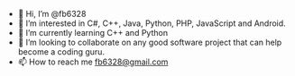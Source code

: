 - 👋 Hi, I’m @fb6328
- 👀 I’m interested in C#, C++, Java, Python, PHP, JavaScript and Android.
- 🌱 I’m currently learning C++ and Python
- 💞️ I’m looking to collaborate on any good software project that can help become a coding guru.
- 📫 How to reach me fb6328@gmail.com

<!---
fb6328/fb6328 is a ✨ special ✨ repository because its `README.md` (this file) appears on your GitHub profile.
You can click the Preview link to take a look at your changes.
--->
